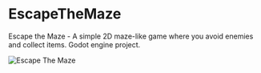 # EscapeTheMaze
Escape the Maze - A simple 2D maze-like game where you avoid enemies and collect items. Godot engine project.

![Escape The Maze](https://i.imgur.com/puSteAe.png)

